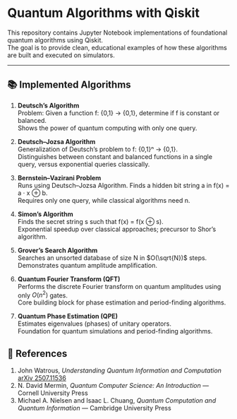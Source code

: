 # Quantum Algorithms with Qiskit

This repository contains Jupyter Notebook implementations of foundational quantum algorithms using Qiskit.  
The goal is to provide clean, educational examples of how these algorithms are built and executed on simulators.  

---

## 📚 Implemented Algorithms  

1. **Deutsch’s Algorithm**  
   Problem: Given a function f: {0,1} → {0,1}, determine if f is constant or balanced.  
   Shows the power of quantum computing with only one query.  

2. **Deutsch–Jozsa Algorithm**  
   Generalization of Deutsch’s problem to f: {0,1}ⁿ → {0,1}.  
   Distinguishes between constant and balanced functions in a single query, versus exponential queries classically.  

3. **Bernstein–Vazirani Problem**  
   Runs using Deutsch–Jozsa Algorithm. Finds a hidden bit string a in f(x) = a · x ⊕ b.  
   Requires only one query, while classical algorithms need n.  

4. **Simon’s Algorithm**  
   Finds the secret string s such that f(x) = f(x ⊕ s).  
   Exponential speedup over classical approaches; precursor to Shor’s algorithm.  

5. **Grover’s Search Algorithm**  
   Searches an unsorted database of size N in $O(\sqrt{N})$ steps.  
   Demonstrates quantum amplitude amplification.  

6. **Quantum Fourier Transform (QFT)**  
   Performs the discrete Fourier transform on quantum amplitudes using only $O(n^2)$ gates.  
   Core building block for phase estimation and period-finding algorithms.  

7. **Quantum Phase Estimation (QPE)**  
   Estimates eigenvalues (phases) of unitary operators.  
   Foundation for quantum simulations and period-finding algorithms.  

## 📖 References

1. John Watrous, *Understanding Quantum Information and Computation*  [arXiv 2507.11536](https://arxiv.org/abs/2507.11536)  
2. N. David Mermin, *Quantum Computer Science: An Introduction* — Cornell University Press  
3. Michael A. Nielsen and Isaac L. Chuang, *Quantum Computation and Quantum Information* — Cambridge University Press   
